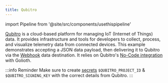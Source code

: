 ```yaml
---
title: Qubitro
---
```


import Pipeline from '@site/src/components/usethispipeline'

[Qubitro](https://www.qubitro.com/) is a cloud-based platform for managing IoT (Internet of Things) data. It provides infrastructure and tools for developers to collect, process, and visualize telemetry data from connected devices. This example demonstrates accepting a JSON data payload, then delivering it to Qubitro via the [Webhook](/data-routing/destinations/webhook) data destination. It relies on Qubitro's [No-Code integration](https://docs.qubitro.com/data-sources/no-code-integrations/golioth) with Golioth.

:::info Reminder
Make sure to create [secrets](/data-routing/secrets) `$QUBITRO_PROJECT_ID` & `$QUBITRO_SIGNING_KEY` with the correct details from Qubitro.
:::

<Pipeline link='https://console.golioth.io/pipeline?name=Qubitro%20Pipeline%20Example&pipeline=ZmlsdGVyOgogIHBhdGg6ICIqIgogIGNvbnRlbnRfdHlwZTogImFwcGxpY2F0aW9uL2pzb24iCnN0ZXBzOgogIC0gbmFtZTogInF1Yml0cm8iCiAgICBkZXN0aW5hdGlvbjoKICAgICAgdHlwZTogd2ViaG9vawogICAgICB2ZXJzaW9uOiB2MQogICAgICBwYXJhbWV0ZXJzOgogICAgICAgIHVybDogaHR0cHM6Ly93ZWJob29rLnF1Yml0cm8uY29tL2ludGVncmF0aW9ucy9nb2xpb3RoCiAgICAgICAgaGVhZGVyczoKICAgICAgICAgIHByb2plY3RJZDogJFFVQklUUk9fUFJPSkVDVF9JRAogICAgICAgICAgd2ViaG9va1NpZ25pbmdLZXk6ICRRVUJJVFJPX1NJR05JTkdfS0VZ' />
